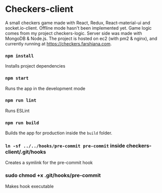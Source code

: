 Checkers-client
=========

A small checkers game made with React, Redux, React-material-ui and socket.io-client. Offline mode hasn't been implemented yet. Game logic comes from my project checkers-logic. Server side was made with MongoDB & Node.js. The project is hosted on ec2 (with pm2 & nginx), and currently running at https://checkers.farshiana.com.

### `npm install`

Installs project dependencies

### `npm start`

Runs the app in the development mode

### `npm run lint`

Runs ESLint

### `npm run build`

Builds the app for production inside the `build` folder.

### `ln -sf ../../hooks/pre-commit pre-commit` inside checkers-client/.git/hooks

Creates a symlink for the pre-commit hook

### sudo chmod +x .git/hooks/pre-commit

Makes hook executable
